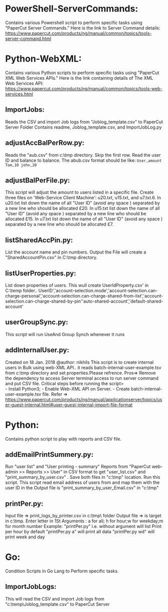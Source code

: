 # PowerShell-ServerCommands: 
 Contains various Powershell script to perform specific tasks using "PaperCut Server Commands." Here is the link to Server Command details: https://www.papercut.com/products/ng/manual/common/topics/tools-server-command.html
  
#  Python-WebXML: 
 Contains various Python scripts to perform specific tasks using "PaperCut XML Web Services APIs." Here is the link containing details of The XML Web Services API: https://www.papercut.com/products/ng/manual/common/topics/tools-web-services.html

## ImportJobs: 
Reads the CSV and import Job logs from "Joblog_template.csv" to PaperCut Server Folder Contains readme, Joblog_template.csv, and ImportJobLog.py

## adjustAccBalPerRow.py:
Reads the "aub.csv" from c:\tmp directory. Skip the first row. Read the user ID and balance to balance. The abub.csv format should be like: `User,amount Tom,10 john,20`

## adjustBalPerFile.py: 
This script will adjust the amount to users listed in a specific file. Create three files on 'Web-Service Client Machine': u20.txt, u15.txt, and u7.txt.6. In u20.txt list down the name of all "User ID" (avoid any space ) separated by a new line who should be allocated £20. In u15.txt list down the name of all "User ID" (avoid any space ) separated by a new line who should be allocated £15. In u7.txt list down the name of all "User ID" (avoid any space ) separated by a new line who should be allocated £7.

## listSharedAccPin.py:
List the account name and pin numbers. Output the File will create a "SharedAccountPin.csv" in C:\tmp directory.

## listUserProperties.py:
List down properties of users. This wull create UserIdProperty.csv' in C:\temp folder.. UserID','account-selection.mode','account-selection.can-charge-personal','account-selection.can-charge-shared-from-list','account-selection.can-charge-shared-by-pin''auto-shared-account','default-shared-account'

## userGroupSync.py:
This script will run UseAnd Group Synch whenever it runs

## addInternalUser.py:
Created on 18 Jan. 2018 @author: nikhils
This script is to create internal users in Bulk using web-XML API..
it reads batch-internal-user-example.tsv from c:\tmp directory and set properties.Please refrence.
Pros=> Remove the dependency to access Server terminal access to run server command and put CSV file.
 	Critical steps before running the script>  
    		- Install Python3; 
    		- Enable Web-XML API on Server.
    		- Create batch-internal-user-example.tsv file. 
      		Refer => https://www.papercut.com/products/ng/manual/applicationserver/topics/user-guest-internal.html#user-guest-internal-import-file-format


#  Python: 
Contains python script to play with reports and CSV file.
	
## addEmailPrintSummery.py: 
Run "user list" and "User printing - summary" Reports from "PaperCut web-admin >> Reports >> User" in CSV format to get "user_list.csv" and "print_summary_by_user.csv" . Save both files in  "c:\tmp" location. Run this script. This script read email address of users from  and map them with the user ID in the Output file is "print_summary_by_user_Email.csv" in "c:\tmp"
	
##  printPer.py:
Input file    =>  print_logs_by_printer.csv in c:\tmp\ folder 
Output file   => is target in c:\tmp\. Enter letter in 1St Arguments : a for all; h for hour;w for weekday;m for month number 
		Example: 
		"printPer.py"   i.e. without argument will list Print per hour by default
		"printPer.py a" will print all data
		"printPer.py wd" will print week and day  
		
# Go:
Condition Scripts in Go Lang to Perform specific tasks.
	
## ImportJobLogs:
This will  read the CSV and import Job logs from "c:\temp\Joblog_template.csv" to PaperCut Server
